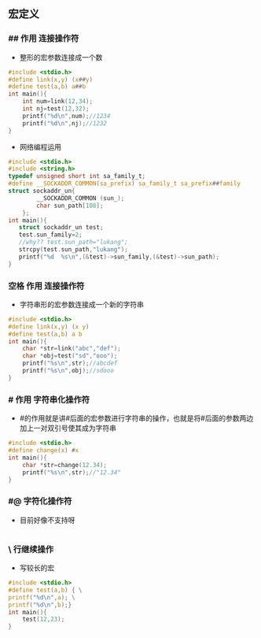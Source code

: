 ## 宏定义
### ## 作用 连接操作符
* 整形的宏参数连接成一个数
```c
#include <stdio.h>
#define link(x,y) (x##y)
#define test(a,b) a##b
int main(){
    int num=link(12,34);
    int nj=test(12,32);
    printf("%d\n",num);//1234
    printf("%d\n",nj);//1232
}
```
* 网络编程运用
```c
#include <stdio.h>
#include <string.h>
typedef unsigned short int sa_family_t;
#define __SOCKADDR_COMMON(sa_prefix) sa_family_t sa_prefix##family
struct sockaddr_un{
        __SOCKADDR_COMMON (sun_);
        char sun_path[108];
    };
int main(){
   struct sockaddr_un test;
   test.sun_family=2;
   //why?? test.sun_path="lukang";
   strcpy(test.sun_path,"lukang");
   printf("%d  %s\n",(&test)->sun_family,(&test)->sun_path);
}
```
### 空格 作用 连接操作符
* 字符串形的宏参数连接成一个新的字符串
```c
#include <stdio.h>
#define link(x,y) (x y)
#define test(a,b) a b
int main(){
    char *str=link("abc","def");
    char *obj=test("sd","ooo");
    printf("%s\n",str);//abcdef
    printf("%s\n",obj);//sdooo
}
```
### # 作用 字符串化操作符
* #的作用就是讲#后面的宏参数进行字符串的操作，也就是将#后面的参数两边加上一对双引号使其成为字符串
```c
#include <stdio.h>
#define change(x) #x
int main(){
    char *str=change(12.34);
    printf("%s\n",str);//"12.34"
}
```
### #@ 字符化操作符
* 目前好像不支持呀
```c
```
### \ 行继续操作
* 写较长的宏
```c
#include <stdio.h>
#define test(a,b) { \
printf("%d\n",a); \
printf("%d\n",b);}
int main(){
    test(12,23);
}
```